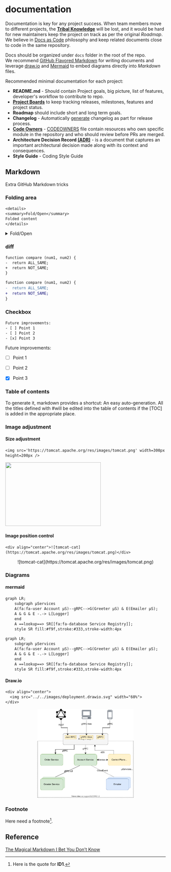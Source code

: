 # documentation

Documentation is key for any project success.
When team members move to different projects, the **[Tribal Knowledge](https://www.lucidchart.com/blog/what-is-tribal-knowledge)** will be lost, and it would be hard for new maintainers keep the project on track as per the original _Roadmap_.
We believe in [Docs as Code](https://www.writethedocs.org/guide/docs-as-code/) philosophy and keep related documents close to code in the same repository.

Docs should be organized  under `docs` folder in the root of the repo. <br/>
We recommend [GitHub Flavored Markdown](https://github.github.com/gfm/) for writing documents and leverage [draw.io](https://app.diagrams.net) and [Mermaid](https://github.blog/2022-02-14-include-diagrams-markdown-files-mermaid/) to embed diagrams directly into _Markdown_ files.

Recommended minimal documentation for each project: 

* **README.md** - Should contain Project goals, big picture, list of features, developer's workflow to contribute to repo. 
* **[Project Boards](https://docs.github.com/en/issues/organizing-your-work-with-project-boards/managing-project-boards)** to keep tracking releases, milestones, features and project status. 
* **Roadmap** should include short and long term goals. 
* **Changelog** - Automatically [generate](https://goreleaser.com/customization/changelog/) changelog as part for release process. 
* **[Code Owners](https://docs.gitlab.com/ee/user/project/code_owners.html)** -  [CODEOWNERS](https://docs.github.com/en/repositories/managing-your-repositorys-settings-and-features/customizing-your-repository/about-code-owners) file contain resources who own specific module in the repository and who should review before PRs are merged.  
* **Architecture Decision Record [(ADR)](https://github.com/xmlking/grpc-starter-kit/blob/develop/docs/adr/ADR.md)** - is a document that captures an important architectural decision made along with its context and consequences.
* **Style Guide** - Coding Style Guide

## Markdown

Extra GitHub Markdown tricks 
### Folding area

```
<details>
<summary>Fold/Open</summary>
Folded content
</details>
```
 
<details>
<summary>Fold/Open</summary>
Folded content
</details>


### diff

```
function compare (num1, num2) {
-  return ALL_SAME;
+  return NOT_SAME;
}
```

```diff
function compare (num1, num2) {
-  return ALL_SAME;
+  return NOT_SAME;
}
```

### Checkbox

```
Future improvements:
- [ ] Point 1
- [ ] Point 2
- [x] Point 3
```

Future improvements:
- [ ] Point 1
- [ ] Point 2
- [x] Point 3


### Table of contents
To generate it, markdown provides a shortcut: An easy auto-generation. All the titles defined with #will be edited into the table of contents if the [TOC] is added in the appropriate place.

### Image adjustment

#### Size adjustment
``` 
<img src='https://tomcat.apache.org/res/images/tomcat.png' width=300px height=200px />
```
<img src='https://tomcat.apache.org/res/images/tomcat.png' width=300px height=200px />

#### Image position control
``` 
<div align="center">![tomcat-cat](https://tomcat.apache.org/res/images/tomcat.png)</div>
```

<div align="center">![tomcat-cat](https://tomcat.apache.org/res/images/tomcat.png)</div>

### Diagrams

#### mermaid

```
graph LR;
    subgraph µServices
    A(fa:fa-user Account µS)--gRPC-->G(Greeter µS) & E(Emailer µS);
    A & G & E -.-> L[Logger]
    end
    A ==lookup==> SR[[fa:fa-database Service Registry]];
    style SR fill:#f9f,stroke:#333,stroke-width:4px
```

```mermaid
graph LR;
    subgraph µServices
    A(fa:fa-user Account µS)--gRPC-->G(Greeter µS) & E(Emailer µS);
    A & G & E -.-> L[Logger]
    end
    A ==lookup==> SR[[fa:fa-database Service Registry]];
    style SR fill:#f9f,stroke:#333,stroke-width:4px
```

#### Draw.io

```
<div align="center">
  <img src="../../images/deployment.drawio.svg" width="60%">
</div>
```
<div align="center">
  <img src="../../images/deployment.drawio.svg" width="60%">
</div>

### Footnote

Here need a footnote[^noteID1].

[^noteID1]: Here is the quote for **ID1**.

## Reference 
[The Magical Markdown I Bet You Don’t Know](https://medium.com/codex/the-magical-markdown-i-bet-you-dont-know-b51f8c049773)